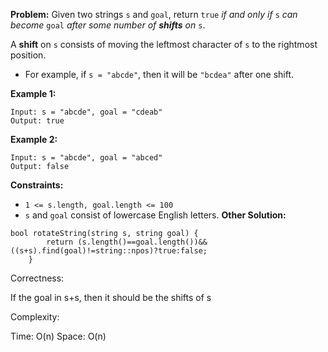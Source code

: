 **Problem:**
Given two strings `s` and `goal`, return `true` *if and only if* `s` *can become* `goal` *after some number of **shifts** on* `s`.

A **shift** on `s` consists of moving the leftmost character of `s` to the rightmost position.

- For example, if `s = "abcde"`, then it will be `"bcdea"` after one shift.

 

**Example 1:**

```
Input: s = "abcde", goal = "cdeab"
Output: true
```

**Example 2:**

```
Input: s = "abcde", goal = "abced"
Output: false
```

 

**Constraints:**

- `1 <= s.length, goal.length <= 100`
- `s` and `goal` consist of lowercase English letters.
**Other Solution:**
```
bool rotateString(string s, string goal) {
        return (s.length()==goal.length())&&((s+s).find(goal)!=string::npos)?true:false;
    }
```
Correctness:

If the goal in s+s, then it should be the shifts of s

Complexity:

Time: O(n)
Space: O(n)